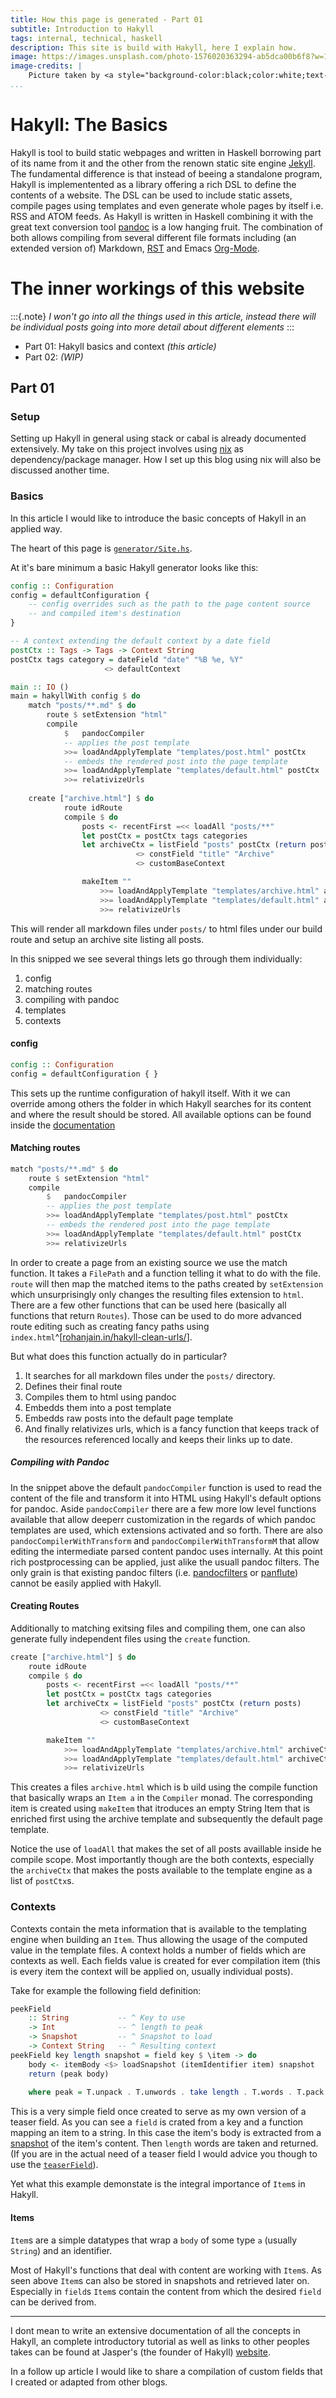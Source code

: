 ```yaml
---
title: How this page is generated - Part 01
subtitle: Introduction to Hakyll
tags: internal, technical, haskell
description: This site is build with Hakyll, here I explain how.
image: https://images.unsplash.com/photo-1576020363294-ab5dca00b6f8?w=1000
image-credits: |
    Picture taken by <a style="background-color:black;color:white;text-decoration:none;padding:4px 6px;font-family:-apple-system, BlinkMacSystemFont, &quot;San Francisco&quot;, &quot;Helvetica Neue&quot;, Helvetica, Ubuntu, Roboto, Noto, &quot;Segoe UI&quot;, Arial, sans-serif;font-size:12px;font-weight:bold;line-height:1.2;display:inline-block;border-radius:3px" href="https://unsplash.com/@mrsimonfischer?utm_medium=referral&amp;utm_campaign=photographer-credit&amp;utm_content=creditBadge" target="_blank" rel="noopener noreferrer" title="Download free do whatever you want high-resolution photos from Szymon Fischer"><span style="display:inline-block;padding:2px 3px"><svg xmlns="http://www.w3.org/2000/svg" style="height:12px;width:auto;position:relative;vertical-align:middle;top:-2px;fill:white" viewBox="0 0 32 32"><title>unsplash-logo</title><path d="M10 9V0h12v9H10zm12 5h10v18H0V14h10v9h12v-9z"></path></svg></span><span style="display:inline-block;padding:2px 3px">Szymon Fischer</span></a> on Unsplash
...
```



# Hakyll: The Basics

Hakyll is tool to build static webpages and written in Haskell borrowing part of its name from it and the other from the renown static site engine [Jekyll](https://jekyllrb.com/). The fundamental difference is that instead of beeing a standalone program, Hakyll is implementented as a library offering a rich DSL to define the contents of a website. The DSL can be used to include static assets, compile pages using templates and even generate whole pages by itself i.e. RSS and ATOM feeds.
As Hakyll is written in Haskell combining it with the great text conversion tool [pandoc](https://pandoc.org/) is a low hanging fruit. The combination of both allows compiling from several different file formats including (an extended version of) Markdown, [RST](http://docutils.sourceforge.net/docs/ref/rst/introduction.html) and Emacs [Org-Mode](http://orgmode.org/).

# The inner workings of this website

:::{.note}
*I won't go into all the things used in this article, instead there will be individual posts going into more detail about different elements*
:::

- Part 01: Hakyll basics and context *(this article)* 
- Part 02: *(WIP)*

## Part 01

### Setup

Setting up Hakyll in general using stack or cabal is already documented extensively. My take on this project involves using [nix](https://nixos.org/nix/) as dependency/package manager. How I set up this blog using nix will also be discussed another time.

### Basics

In this article I would like to introduce the basic concepts of Hakyll in an applied way.

The heart of this page is [`generator/Site.hs`](https://github.com/ysndr/blog/blob/release/generator/Site.hs).

At it's bare minimum a basic Hakyll generator looks like this:

``` haskell
config :: Configuration
config = defaultConfiguration {
    -- config overrides such as the path to the page content source
    -- and compiled item's destination  
}

-- A context extending the default context by a date field
postCtx :: Tags -> Tags -> Context String
postCtx tags category = dateField "date" "%B %e, %Y"
                     <> defaultContext 

main :: IO ()
main = hakyllWith config $ do
    match "posts/**.md" $ do
        route $ setExtension "html"
        compile
            $   pandocCompiler
            -- applies the post template
            >>= loadAndApplyTemplate "templates/post.html" postCtx
            -- embeds the rendered post into the page template 
            >>= loadAndApplyTemplate "templates/default.html" postCtx
            >>= relativizeUrls
    
    create ["archive.html"] $ do
            route idRoute
            compile $ do
                posts <- recentFirst =<< loadAll "posts/**"
                let postCtx = postCtx tags categories
                let archiveCtx = listField "posts" postCtx (return posts)
                            <> constField "title" "Archive"
                            <> customBaseContext

                makeItem ""
                    >>= loadAndApplyTemplate "templates/archive.html" archiveCtx
                    >>= loadAndApplyTemplate "templates/default.html" archiveCtx
                    >>= relativizeUrls

```

This will render all markdown files under `posts/` to html files under our build route and setup an archive site listing all posts.

In this snipped we see several things lets go through them individually:

1. config
2. matching routes
3. compiling with pandoc
4. templates
5. contexts

#### config

``` haskell
config :: Configuration
config = defaultConfiguration { }
```

This sets up the runtime configuration of hakyll itself. With it we can override among others the folder in which Hakyll searches for its content and where the result should be stored. All available options can be found inside the [documentation](https://jaspervdj.be/hakyll/reference/Hakyll-Core-Configuration.html)

#### Matching routes
``` haskell
match "posts/**.md" $ do
    route $ setExtension "html"
    compile
        $   pandocCompiler
        -- applies the post template
        >>= loadAndApplyTemplate "templates/post.html" postCtx
        -- embeds the rendered post into the page template 
        >>= loadAndApplyTemplate "templates/default.html" postCtx
        >>= relativizeUrls
```
In order to create a page from an existing source we use the match function. It takes a `FilePath` and a function telling it what to do with the file. `route` will then map the matched items to the paths created by `setExtension` which unsurprisingly only changes the resulting files extension to `html`. There are a few other functions that can be used here (basically all functions that return `Routes`). Those can be used to do more advanced route editing such as creating fancy paths using `index.html`^[[rohanjain.in/hakyll-clean-urls/](rohanjain.in/hakyll-clean-urls/)].

But what does this function actually do in particular?
1. It searches for all markdown files under the `posts/` directory.
2. Defines their final route
3. Compiles them to html using pandoc
4. Embedds them into a post template
5. Embedds raw posts into the default page template
6. And finally relativizes urls, which is a fancy function that keeps track of the resources referenced locally and keeps their links up to date.

##### Compiling with Pandoc

In the snippet above the default `pandocCompiler` function is used to read the content of the file and transform it into HTML using Hakyll's default options for pandoc. Aside `pandocCompiler` there are a few more low level functions available that allow deeperr customization in the regards of which pandoc templates are used, which extensions activated and so forth. There are also `pandocCompilerWithTransform` and `pandocCompilerWithTransformM` that allow editing the intermediate parsed content pandoc uses internally. At this point rich postprocessing can be applied, just alike the usuall pandoc filters. The only grain is that existing pandoc filters (i.e. [pandocfilters](https://github.com/jgm/pandocfilters) or [panflute](https://github.com/sergiocorreia/panflute)) cannot be easily applied with Hakyll.

#### Creating Routes

Additionally to matching exitsing files and compiling them, one can also generate fully independent files using the `create` function.

``` haskell
create ["archive.html"] $ do
    route idRoute
    compile $ do
        posts <- recentFirst =<< loadAll "posts/**"
        let postCtx = postCtx tags categories
        let archiveCtx = listField "posts" postCtx (return posts)
                    <> constField "title" "Archive"
                    <> customBaseContext

        makeItem ""
            >>= loadAndApplyTemplate "templates/archive.html" archiveCtx
            >>= loadAndApplyTemplate "templates/default.html" archiveCtx
            >>= relativizeUrls
```

This creates a files `archive.html` which is b uild using the compile function that basically wraps an `Item a` in the `Compiler` monad. The corresponding item is created using `makeItem` that itroduces an empty String Item that is enriched first using the archive template and subsequently the default page template.

Notice the use of `loadAll` that makes the set of all posts availlable inside he compile scope. Most importantly though are the both contexts, especially the `archiveCtx` that makes the posts available to the template engine as a list of `postCtx`s. 

### Contexts

Contexts contain the meta information that is available to the templating engine when building an `Item`. Thus allowing the usage of the computed value in the template files.
A context holds a number of fields which are contexts as well.
Each fields value is created for ever compilation item (this is every item the context will be applied on, usually individual posts).

Take for example the following field definition:

``` haskell
peekField
    :: String           -- ^ Key to use
    -> Int              -- ^ length to peak
    -> Snapshot         -- ^ Snapshot to load
    -> Context String   -- ^ Resulting context
peekField key length snapshot = field key $ \item -> do
    body <- itemBody <$> loadSnapshot (itemIdentifier item) snapshot
    return (peak body)
    
    where peak = T.unpack . T.unwords . take length . T.words . T.pack
```

This is a very simple field once created to serve as my own version of a teaser field. As you can see a `field` is crated from a key and a function mapping an item to a string. In this case the item's body is extracted from a [snapshot](https://jaspervdj.be/hakyll/tutorials/05-snapshots-feeds.html#snapshots) of the item's content. Then `length` words are taken and returned. (If you are in the actual need of a teaser field I would advice you though to use the [`teaserField`](https://jaspervdj.be/hakyll/reference/Hakyll-Web-Template-Context.html#v:teaserField)).

Yet what this example demonstate is the integral importance of `Item`s in Hakyll.

#### Items

`Item`s are a simple datatypes that wrap a `body` of some type `a` (usually `String`) and an identifier. 

Most of Hakyll's functions that deal with content are working with `Item`s. As seen above `Item`s can also be stored in snapshots and retrieved later on.
Especially in `field`s `Item`s contain the content from which the desired `field` can be derived from. 


------
I dont mean to write an extensive documentation of all the concepts in Hakyll, an complete introductory tutorial as well as links to  other peoples takes can be found at Jasper's (the founder of Hakyll) [website](https://jaspervdj.be/hakyll/tutorials.html).


In a follow up article I would like to share a compilation of custom fields that I created or adapted from other blogs.
